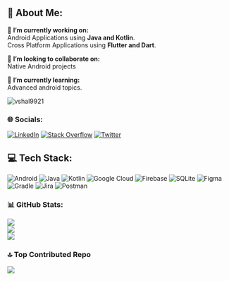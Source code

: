 ## 💫 About Me:
🔭 **I’m currently working on:** <br>Android Applications using **Java and Kotlin**.
<br>Cross Platform Applications using **Flutter and Dart**.

👯 **I’m looking to collaborate on:** <br>Native Android projects

🌱 **I’m currently learning:**  <br>Advanced android topics.

<!-- 💬 **Ask me about:**  <br>Android, Java, Kotlin and any general software development questions.

 ⚡ **Fun fact:**  <br>I love playing games. -->

<p align="left"> <img src="https://komarev.com/ghpvc/?username=vhhal9921&label=Profile%20views&color=0e75b6&style=flat" alt="vshal9921" /> </p>

### 🌐 Socials:
[![LinkedIn](https://img.shields.io/badge/LinkedIn-%230077B5.svg?logo=linkedin&logoColor=white)](https://www.linkedin.com/in/vshal9921/) [![Stack Overflow](https://img.shields.io/badge/-Stackoverflow-FE7A16?logo=stack-overflow&logoColor=white)](https://stackoverflow.com/users/10051732/vishal-gupta) [![Twitter](https://img.shields.io/badge/Twitter-%231DA1F2.svg?logo=Twitter&logoColor=white)](https://twitter.com/vshal9921) 


## 💻 Tech Stack:
![Android](https://img.shields.io/badge/android-6DA55F?style=for-the-badge&logo=android&logoColor=white) ![Java](https://img.shields.io/badge/java-FF9E2A.svg?style=for-the-badge&logo=openjdk&logoColor=white) ![Kotlin](https://img.shields.io/badge/kotlin-7F52FF?style=for-the-badge&logo=kotlin&logoColor=white) ![Google Cloud](https://img.shields.io/badge/GoogleCloud-%234285F4.svg?style=for-the-badge&logo=google-cloud&logoColor=white) ![Firebase](https://img.shields.io/badge/firebase-%23039BE5.svg?style=for-the-badge&logo=firebase) ![SQLite](https://img.shields.io/badge/sqlite-%2307405e.svg?style=for-the-badge&logo=sqlite&logoColor=white) ![Figma](https://img.shields.io/badge/figma-%23F24E1E.svg?style=for-the-badge&logo=figma&logoColor=white) ![Gradle](https://img.shields.io/badge/Gradle-02303A.svg?style=for-the-badge&logo=Gradle&logoColor=white) ![Jira](https://img.shields.io/badge/jira-%230A0FFF.svg?style=for-the-badge&logo=jira&logoColor=white) ![Postman](https://img.shields.io/badge/Postman-FF6C37?style=for-the-badge&logo=postman&logoColor=white)


### 📊 GitHub Stats:
![](https://github-readme-stats.vercel.app/api?username=vshal9921&theme=dark&hide_border=false&include_all_commits=false&count_private=false)<br/>
![](https://github-readme-streak-stats.herokuapp.com/?user=vshal9921&theme=dark&hide_border=false)<br/>
![](https://github-readme-stats.vercel.app/api/top-langs/?username=vshal9921&theme=dark&hide_border=false&include_all_commits=false&count_private=false&layout=compact)

### 🔝 Top Contributed Repo
![](https://github-contributor-stats.vercel.app/api?username=vshal9921&limit=5&theme=dark&combine_all_yearly_contributions=true)


<!-- Proudly created with GPRM ( https://gprm.itsvg.in ) -->

